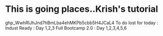 # This is going places..Krish's tutorial
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
To do lost for today :
Indust Ready : Day 1,2,3
Full Bootcamp 2.0 : Day 1,2,3,4,5,6
